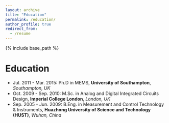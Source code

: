 ```yaml
---
layout: archive
title: "Education"
permalink: /education/
author_profile: true
redirect_from:
  - /resume
---
```


{% include base_path %}

Education
======
* Jul. 2011 - Mar. 2015: Ph.D in MEMS, <b>University of Southampton</b>, <i>Southampton, UK</i>
* Oct. 2009 - Sep. 2010: M.Sc. in Analog and Digital Integrated Circuits Design, <b>Imperial College London</b>, <i>London, UK</i>
* Sep. 2005 - Jun. 2009: B.Eng. in Measurement and Control Technology & Instruments, <b>Huazhong University of Science and Technology (HUST)</b>, <i>Wuhan, China</i>
